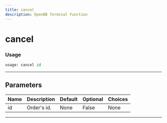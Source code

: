 ```yaml
---
title: cancel
description: OpenBB Terminal Function
---
```


# cancel



### Usage 
```python
usage: cancel id
```

---
## Parameters

| Name | Description | Default | Optional | Choices |
| ---- | ----------- | ------- | -------- | ------- |
| id | Order's id. | None | False | None |


---
